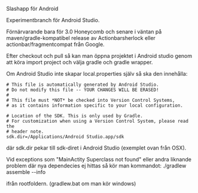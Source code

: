 Slashapp för Android

Experimentbranch för Android Studio.

Förnärvarande bara för 3.0 Honeycomb och senare i väntan på maven/gradle-kompatibel release av Actionbarsherlock eller actionbar/fragmentcompat från Google.

Efter checkout och pull så kan man öppna projektet i Android studio genom att köra import project och välja gradle och gradle wrapper.

Om Android Studio inte skapar local.properties själv så ska den innehålla:

    # This file is automatically generated by Android Studio.
    # Do not modify this file -- YOUR CHANGES WILL BE ERASED!
    #
    # This file must *NOT* be checked into Version Control Systems,
    # as it contains information specific to your local configuration.
    
    # Location of the SDK. This is only used by Gradle.
    # For customization when using a Version Control System, please read the
    # header note.
    sdk.dir=/Applications/Android Studio.app/sdk

där sdk.dir pekar till sdk-diret i Android Studio (exemplet ovan från OSX). 



Vid exceptions som "MainActity Superclass not found" eller andra liknande problem där nya dependecies ej hittas så kör man kommandot:
./gradlew assemble --info

ifrån rootfoldern. (gradlew.bat om man kör windows)
